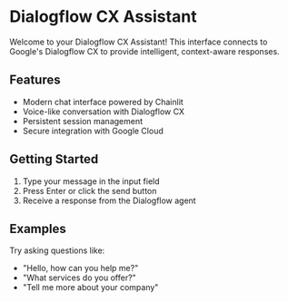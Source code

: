# Dialogflow CX Assistant

Welcome to your Dialogflow CX Assistant! This interface connects to Google's Dialogflow CX to provide intelligent, context-aware responses.

## Features

- Modern chat interface powered by Chainlit
- Voice-like conversation with Dialogflow CX
- Persistent session management
- Secure integration with Google Cloud

## Getting Started

1. Type your message in the input field
2. Press Enter or click the send button
3. Receive a response from the Dialogflow agent

## Examples

Try asking questions like:
- "Hello, how can you help me?"
- "What services do you offer?"
- "Tell me more about your company"